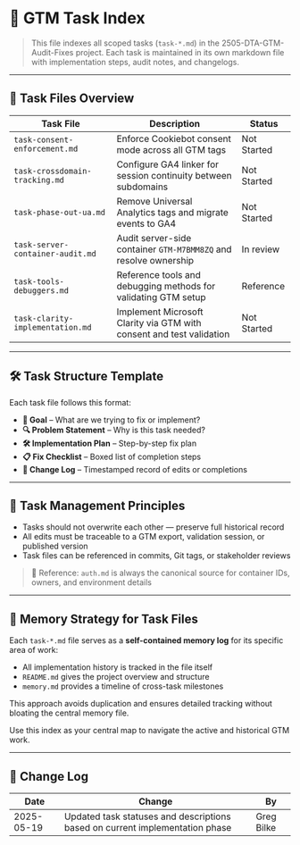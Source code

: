 # 🧩 GTM Task Index
> This file indexes all scoped tasks (`task-*.md`) in the 2505-DTA-GTM-Audit-Fixes project.
> Each task is maintained in its own markdown file with implementation steps, audit notes, and changelogs.

---

## 📁 Task Files Overview

| Task File                          | Description                                                       | Status       |
|-----------------------------------|-------------------------------------------------------------------|--------------|
| `task-consent-enforcement.md`     | Enforce Cookiebot consent mode across all GTM tags                | Not Started  |
| `task-crossdomain-tracking.md`    | Configure GA4 linker for session continuity between subdomains    | Not Started  |
| `task-phase-out-ua.md`            | Remove Universal Analytics tags and migrate events to GA4         | Not Started |
| `task-server-container-audit.md`  | Audit server-side container `GTM-M7BMM8ZQ` and resolve ownership  | In review    |
| `task-tools-debuggers.md`         | Reference tools and debugging methods for validating GTM setup    | Reference    |
| `task-clarity-implementation.md` | Implement Microsoft Clarity via GTM with consent and test validation | Not Started  |

---

## 🛠 Task Structure Template
Each task file follows this format:

- **🎯 Goal** – What are we trying to fix or implement?
- **🔍 Problem Statement** – Why is this task needed?
- **🛠️ Implementation Plan** – Step-by-step fix plan
- **📋 Fix Checklist** – Boxed list of completion steps
- **🔄 Change Log** – Timestamped record of edits or completions

---

## 🔄 Task Management Principles
- Tasks should not overwrite each other — preserve full historical record
- All edits must be traceable to a GTM export, validation session, or published version
- Task files can be referenced in commits, Git tags, or stakeholder reviews

> 📎 Reference: `auth.md` is always the canonical source for container IDs, owners, and environment details

---

## 🧠 Memory Strategy for Task Files
Each `task-*.md` file serves as a **self-contained memory log** for its specific area of work:

- All implementation history is tracked in the file itself
- `README.md` gives the project overview and structure
- `memory.md` provides a timeline of cross-task milestones

This approach avoids duplication and ensures detailed tracking without bloating the central memory file.

Use this index as your central map to navigate the active and historical GTM work.

---

## 🔄 Change Log

| Date       | Change                                                                   | By         |
|------------|--------------------------------------------------------------------------|------------|
| 2025-05-19 | Updated task statuses and descriptions based on current implementation phase | Greg Bilke |
